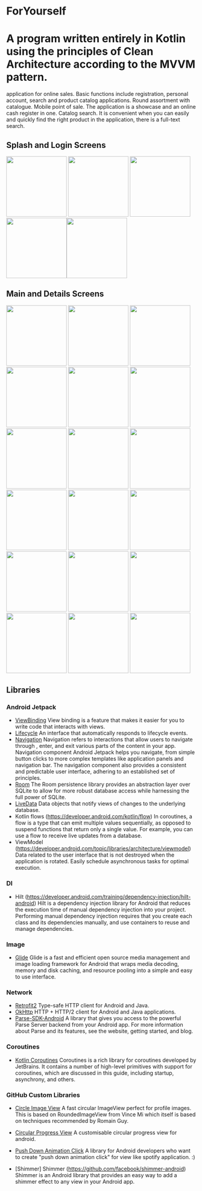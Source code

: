 # ForYourself
# A program written entirely in Kotlin using the principles of Clean Architecture according to the MVVM pattern.
application for online sales. Basic functions include registration, personal account, search and product catalog applications.
Round assortment with catalogue. Mobile point of sale. The application is a showcase and an online cash register in one.
Catalog search. It is convenient when you can easily and quickly find the right product in the application, there is a full-text search.
## Splash and Login Screens
<img src="meta/android/screenshots/Скриншот 20-06-2022 22.39.31.png" width=160> <img src="meta/android/screenshots/Скриншот 20-06-2022 22.43.00.png" width=160> <img src="meta/android/screenshots/Скриншот 20-06-2022 22.43.12.png" width=160>
<img src="meta/android/screenshots/Скриншот 20-06-2022 22.43.22.png" width=160><img src="meta/android/screenshots/Скриншот 20-06-2022 22.40.36.png" width=160>
## Main and Details Screens
<img src="meta/android/screenshots/Скриншот 20-06-2022 22.38.19.png" width=160> <img src="meta/android/screenshots/Скриншот 20-06-2022 22.38.28.png" width=160> <img src="meta/android/screenshots/Скриншот 20-06-2022 22.38.04.png" width=160>
<img src="meta/android/screenshots/Скриншот 20-06-2022 22.37.49.png" width=160> <img src="meta/android/screenshots/Скриншот 20-06-2022 22.37.38.png" width=160> <img src="meta/android/screenshots/Скриншот 20-06-2022 22.37.25.png" width=160>
<img src="meta/android/screenshots/Скриншот 20-06-2022 22.37.02.png" width=160> <img src="meta/android/screenshots/Скриншот 20-06-2022 22.37.10.png" width=160> <img src="meta/android/screenshots/Скриншот 20-06-2022 22.36.49.png" width=160>
<img src="meta/android/screenshots/Скриншот 20-06-2022 22.36.27.png" width=160> <img src="meta/android/screenshots/Скриншот 20-06-2022 22.36.09.png" width=160> <img src="meta/android/screenshots/Скриншот 20-06-2022 22.35.48.png" width=160>
<img src="meta/android/screenshots/Скриншот 20-06-2022 22.35.35.png" width=160> <img src="meta/android/screenshots/Скриншот 20-06-2022 22.35.18.png" width=160> <img src="meta/android/screenshots/Скриншот 20-06-2022 22.34.44.png" width=160>
<img src="meta/android/screenshots/Скриншот 20-06-2022 22.34.18.png" width=160> <img src="meta/android/screenshots/Скриншот 20-06-2022 22.33.50.png" width=160> <img src="meta/android/screenshots/Скриншот 20-06-2022 22.39.08.png" width=160>

## Libraries
### Android Jetpack
* [ViewBinding](https://developer.android.com/topic/libraries/view-binding) View binding is a
  feature that makes it easier for you to write code that interacts with views.
* [Lifecycle](https://developer.android.com/topic/libraries/architecture/lifecycle) An interface
  that automatically responds to lifecycle events.
* [Navigation](https://developer.android.com/guide/navigation?gclsrc=aw.ds&gclid=Cj0KCQiA09eQBhCxARIsAAYRiymyM6hTEs0cGr5ZCXOWtLhVUwDK1O86vf8V_Uq2DWvVYNFZwPFznzAaAllMEALw_wcB)
  Navigation refers to interactions that allow users to navigate through , enter, and exit various
  parts of the content in your app. Navigation component Android Jetpack helps you navigate, from
  simple button clicks to more complex templates like application panels and navigation bar. The
  navigation component also provides a consistent and predictable user interface, adhering to an
  established set of principles.
* [Room](https://developer.android.com/jetpack/androidx/releases/room) The Room persistence library
  provides an abstraction layer over SQLite to allow for more robust database access while
  harnessing the full power of SQLite.
* [LiveData](https://developer.android.com/topic/libraries/architecture/livedata) Data objects that
  notify views of changes to the underlying database.
* Kotlin flows (https://developer.android.com/kotlin/flow) In coroutines, a flow is a type that can
  emit multiple values sequentially, as opposed to suspend functions that return only a single
  value. For example, you can use a flow to receive live updates from a database.
* ViewModel (https://developer.android.com/topic/libraries/architecture/viewmodel) Data related to
  the user interface that is not destroyed when the application is rotated. Easily schedule
  asynchronous tasks for optimal execution.
### DI
* Hilt (https://developer.android.com/training/dependency-injection/hilt-android) Hilt is a
  dependency injection library for Android that reduces the execution time of manual dependency
  injection into your project. Performing manual dependency injection requires that you create each
  class and its dependencies manually, and use containers to reuse and manage dependencies.
### Image
* [Glide](https://github.com/bumptech/glide) Glide is a fast and efficient open source media
  management and image loading framework for Android that wraps media decoding, memory and disk
  caching, and resource pooling into a simple and easy to use interface.
### Network
* [Retrofit2](https://github.com/square/retrofit) Type-safe HTTP client for Android and Java.
* [OkHttp](https://github.com/square/okhttp) HTTP + HTTP/2 client for Android and Java applications.
* [Parse-SDK-Android](https://github.com/parse-community/Parse-SDK-Android) A library that gives you
  access to the powerful Parse Server backend from your Android app. For more information about
  Parse and its features, see the website, getting started, and blog.
### Coroutines
* [Kotlin Coroutines](https://github.com/Kotlin/kotlinx.coroutines) Coroutines is a rich library for
  coroutines developed by JetBrains. It contains a number of high-level primitives with support for
  coroutines, which are discussed in this guide, including startup, asynchrony, and others.
### GitHub Custom Libraries
* [Circle Image View](https://github.com/hdodenhof/CircleImageView) A fast circular ImageView
  perfect for profile images. This is based on RoundedImageView from Vince Mi which itself is based
  on techniques recommended by Romain Guy.
* [Circular Progress View](https://github.com/VaibhavLakhera/Circular-Progress-View) A customisable
  circular progress view for android.
* [Push Down Animation Click](https://github.com/nontravis/pushdown-anim-click) A library for
  Android developers who want to create "push down animation click" for view like spotify
  application. :)

* [Shimmer] Shimmer (https://github.com/facebook/shimmer-android) Shimmer is an Android library that provides
  an easy way to add a shimmer effect to any view in your Android app.